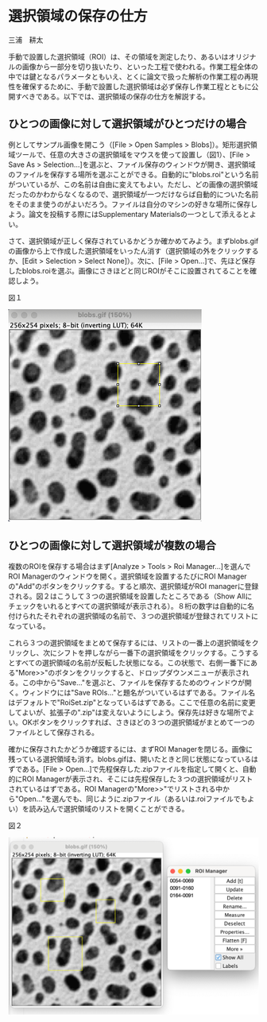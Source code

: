 # 選択領域の保存の仕方

三浦　耕太

手動で設置した選択領域（ROI）は、その領域を測定したり、あるいはオリジナルの画像から一部分を切り抜いたり、といった工程で使われる。作業工程全体の中では鍵となるパラメータともいえ、とくに論文で扱った解析の作業工程の再現性を確保するために、手動で設置した選択領域は必ず保存し作業工程とともに公開すべきである。以下では、選択領域の保存の仕方を解説する。



## ひとつの画像に対して選択領域がひとつだけの場合

例としてサンプル画像を開こう（[File > Open Samples > Blobs]）。矩形選択領域ツールで、任意の大きさの選択領域をマウスを使って設置し（図1）、[File > Save As > Selection…]を選ぶと、ファイル保存のウィンドウが開き、選択領域のファイルを保存する場所を選ぶことができる。自動的に"blobs.roi"という名前がついているが、この名前は自由に変えてもよい。ただし、どの画像の選択領域だったのかわからなくなるので、選択領域が一つだけならば自動的についた名前をそのまま使うのがよいだろう。ファイルは自分のマシンの好きな場所に保存しよう。論文を投稿する際にはSupplementary Materialsの一つとして添えるとよい。

さて、選択領域が正しく保存されているかどうか確かめてみよう。まずblobs.gifの画像から上で作成した選択領域をいったん消す（選択領域の外をクリックするか、[Edit > Selection > Select None]）。次に、[File > Open…]で、先ほど保存したblobs.roiを選ぶ。画像にさきほどと同じROIがそこに設置されてることを確認しよう。



図１

<img src="figs/blobsWithRoi.png" alt="image-20250224053043809" style="zoom:50%;" />



## ひとつの画像に対して選択領域が複数の場合

複数のROIを保存する場合はまず[Analyze > Tools > Roi Manager…]を選んでROI Managerのウィンドウを開く。選択領域を設置するたびにROI Managerの"Add"のボタンをクリックする。すると順次、選択領域がROI managerに登録される。図２はこうして３つの選択領域を設置したところである（Show Allにチェックをいれるとすべての選択領域が表示される）。８桁の数字は自動的に名付けられたそれぞれの選択領域の名前で、３つの選択領域が登録されてリストになっている。

これら３つの選択領域をまとめて保存するには、リストの一番上の選択領域をクリックし、次にシフトを押しながら一番下の選択領域をクリックする。こうするとすべての選択領域の名前が反転した状態になる。この状態で、右側一番下にある"More>>"のボタンをクリックすると、ドロップダウンメニューが表示される。この中から"Save…"を選ぶと、ファイルを保存するためのウィンドウが開く。ウィンドウには"Save ROIs…"と題名がついているはずである。ファイル名はデフォルトで"RoiSet.zip"となっているはずである。ここで任意の名前に変更してよいが、拡張子の".zip"は変えないようにしよう。保存先は好きな場所でよい。OKボタンをクリックすれば、さきほどの３つの選択領域がまとめて一つのファイルとして保存される。

確かに保存されたかどうか確認するには、まずROI Managerを閉じる。画像に残っている選択領域も消す。blobs.gifは、開いたときと同じ状態になっているはずである。[File > Open…]で先程保存した.zipファイルを指定して開くと、自動的にROI Managerが表示され、そこには先程保存した３つの選択領域がリストされているはずである。ROI Managerの"More>>"でリストされる中から"Open…"を選んでも、同じように.zipファイル（あるいは.roiファイルでもよい）を読み込んで選択領域のリストを開くことができる。

図２

![image-20250224053414476](figs/blobsWithMultipleROIs.png)